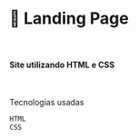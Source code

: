 # 📂 Landing Page

<br>

#### Site utilizando HTML e CSS


<br>

Tecnologias usadas
```bash
HTML
CSS
```

<br>
